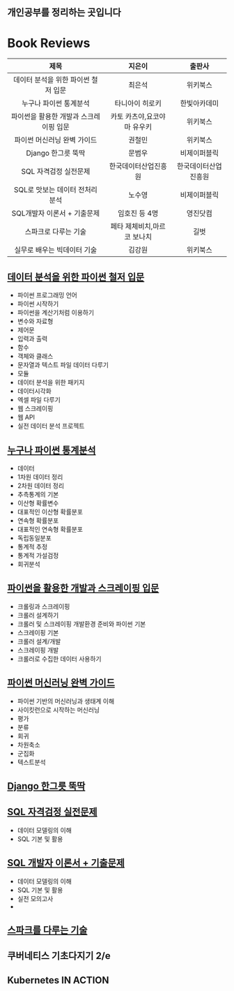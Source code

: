 ## 개인공부를 정리하는 곳입니다

# Book Reviews

|제목|지은이|출판사|
|:---:|:---:|:---:|
|데이터 분석을 위한 파이썬 철저 입문|최은석|위키북스|
|누구나 파이썬 통계분석|타니아이 히로키|한빛아카데미|
|파이썬을 활용한 개발과 스크레이핑 입문|카토 카츠야,요코야마 유우키|위키북스|
|파이썬 머신러닝 완벽 가이드|권철민|위키북스|
|Django 한그릇 뚝딱|문범우|비제이퍼블릭|
|SQL 자격검정 실전문제|한국데이터산업진흥원|한국데이터산업진흥원|
|SQL로 맛보는 데이터 전처리 분석|노수영|비제이퍼블릭|
|SQL개발자 이론서 + 기출문제|임호진 등 4명|영진닷컴|
|스파크로 다루는 기술|페타 제체비치,마르코 보나치|길벗|
|실무로 배우는 빅데이터 기술|김강원|위키북스|



## [데이터 분석을 위한 파이썬 철저 입문](https://wikibook.co.kr/images/cover/l/9791158391928.jpg)
- 파이썬 프로그래밍 언어
- 파이썬 시작하기
- 파이썬을 계산기처럼 이용하기
- 변수와 자료형
- 제어문
- 입력과 출력
- 함수
- 객체와 클래스
- 문자열과 텍스트 파일 데이터 다루기
- 모듈
- 데이터 분석을 위한 패키지
- 데이터시각화
- 엑셀 파일 다루기
- 웹 스크레이핑
- 웹 API
- 실전 데이터 분석 프로젝트

## [누구나 파이썬 통계분석](http://image.yes24.com/goods/89972967/XL)
- 데이터
- 1차원 데이터 정리
- 2차원 데이터 정리
- 추측통계의 기본
- 이산형 확률변수
- 대표적인 이산형 확률분포
- 연속형 확률분포
- 대표적인 연속형 확률분포
- 독립동일분포
- 통계적 추정
- 통계적 가설검정
- 회귀분석

## [파이썬을 활용한 개발과 스크레이핑 입문](http://image.yes24.com/goods/76488159/XL)

- 크롤링과 스크레이핑
- 크롤러 설계하기
- 크롤러 및 스크레이핑 개발환경 준비와 파이썬 기본
- 스크레이핑 기본
- 크롤러 설계/개발
- 스크레이핑 개발
- 크롤러로 수집한 데이터 사용하기

## [파이썬 머신러닝 완벽 가이드](https://seol8118.github.io/assets/images/book/pythonMLDefinitiveGuide/cover.JPG)

- 파이썬 기반의 머신러닝과 생태계 이해
- 사이킷런으로 시작하는 머신러닝
- 평가
- 분류
- 회귀
- 차원축소
- 군집화
- 텍스트분석

## [Django 한그릇 뚝딱](http://image.yes24.com/goods/83568594/XL)

## [SQL 자격검정 실전문제](http://mobile.kyobobook.co.kr/common/image/resize?url=http://image.kyobobook.co.kr/images/book/large/846/l9788988474846.jpg)
- 데이터 모델링의 이해
- SQL 기본 및 활용

## [SQL 개발자 이론서 + 기출문제](http://image.yes24.com/goods/90036034/XL)
- 데이터 모델링의 이해
- SQL 기본 및 활용
- 실전 모의고사
- 
## [스파크를 다루는 기술](http://image.yes24.com/goods/60762998/XL)

## 쿠버네티스 기초다지기 2/e

## Kubernetes IN ACTION
